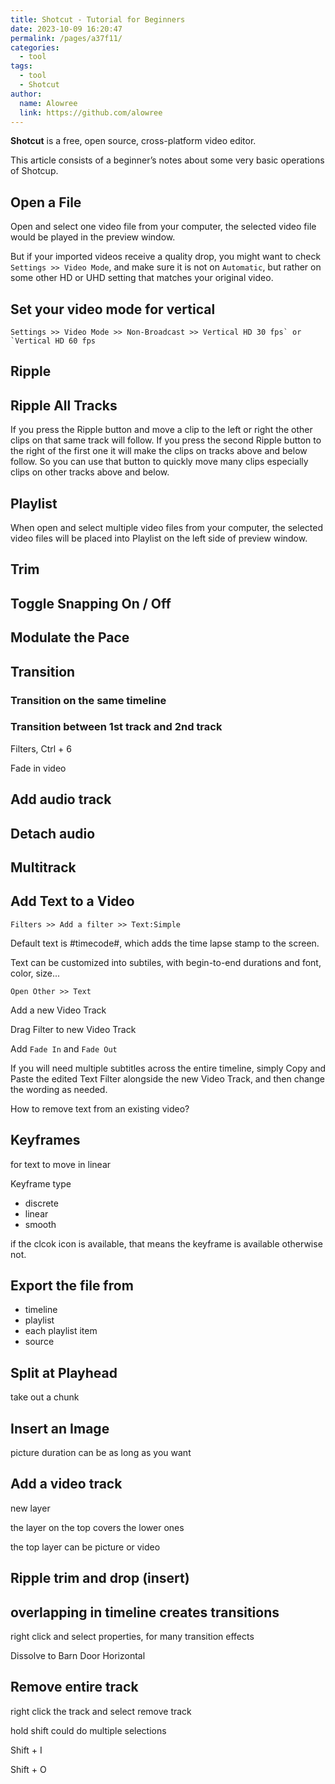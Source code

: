 ```yaml
---
title: Shotcut - Tutorial for Beginners
date: 2023-10-09 16:20:47
permalink: /pages/a37f11/
categories: 
  - tool
tags: 
  - tool
  - Shotcut
author: 
  name: Alowree
  link: https://github.com/alowree
---
```


**Shotcut** is a free, open source, cross-platform video editor.

This article consists of a beginner’s notes about some very basic operations of Shotcup.

## Open a File

Open and select one video file from your computer, the selected video file would be played in the preview window.

But if your imported videos receive a quality drop, you might want to check `Settings >> Video Mode`, and make sure it is not on `Automatic`, but rather on some other HD or UHD setting that matches your original video.

## Set your video mode for vertical

```
Settings >> Video Mode >> Non-Broadcast >> Vertical HD 30 fps` or `Vertical HD 60 fps
```

## Ripple

## Ripple All Tracks

If you press the Ripple button and move a clip to the left or right the other clips on that same track will follow. If you press the second Ripple button to the right of the first one it will make the clips on tracks above and below follow. So you can use that button to quickly move many clips especially clips on other tracks above and below.

## Playlist

When open and select multiple video files from your computer, the selected video files will be placed into Playlist on the left side of preview window.

## Trim

## Toggle Snapping On / Off

## Modulate the Pace

## Transition

### Transition on the same timeline

### Transition between 1st track and 2nd track

Filters, Ctrl + 6

Fade in video

## Add audio track

## Detach audio

## Multitrack

## Add Text to a Video

`Filters >> Add a filter >> Text:Simple`

Default text is #timecode#, which adds the time lapse stamp to the screen.

Text can be customized into subtiles, with begin-to-end durations and font, color, size...

`Open Other >> Text`

Add a new Video Track

Drag Filter to new Video Track

Add `Fade In` and `Fade Out`

If you will need multiple subtitles across the entire timeline, simply Copy and Paste the edited Text Filter alongside the new Video Track, and then change the wording as needed.

How to remove text from an existing video?

## Keyframes

for text to move in linear

Keyframe type

- discrete
- linear
- smooth

if the clcok icon is available, that means the keyframe is available otherwise not.

## Export the file from

- timeline
- playlist
- each playlist item
- source

## Split at Playhead

take out a chunk

## Insert an Image

picture duration can be as long as you want

## Add a video track

new layer

the layer on the top covers the lower ones

the top layer can be picture or video

## Ripple trim and drop (insert)

## overlapping in timeline creates transitions

right click and select properties, for many transition effects

Dissolve to Barn Door Horizontal

## Remove entire track

right click the track and select remove track

hold shift could do multiple selections

Shift + I

Shift + O
